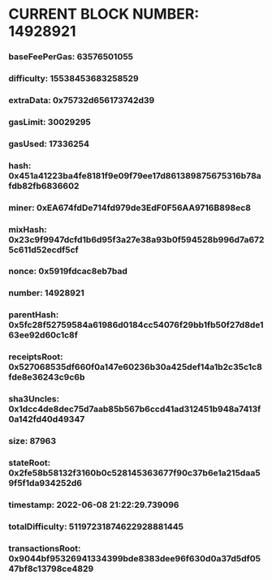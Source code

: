 # CURRENT BLOCK NUMBER: 14928921

### baseFeePerGas: 63576501055
### difficulty: 15538453683258529
### extraData: 0x75732d656173742d39
### gasLimit: 30029295
### gasUsed: 17336254
### hash: 0x451a41223ba4fe8181f9e09f79ee17d861389875675316b78afdb82fb6836602
### miner: 0xEA674fdDe714fd979de3EdF0F56AA9716B898ec8
### mixHash: 0x23c9f9947dcfd1b6d95f3a27e38a93b0f594528b996d7a6725c611d52ecdf5cf
### nonce: 0x5919fdcac8eb7bad
### number: 14928921
### parentHash: 0x5fc28f52759584a61986d0184cc54076f29bb1fb50f27d8de163ee92d60c1c8f
### receiptsRoot: 0x527068535df660f0a147e60236b30a425def14a1b2c35c1c8fde8e36243c9c6b
### sha3Uncles: 0x1dcc4de8dec75d7aab85b567b6ccd41ad312451b948a7413f0a142fd40d49347
### size: 87963
### stateRoot: 0x2fe58b58132f3160b0c528145363677f90c37b6e1a215daa59f5f1da934252d6
### timestamp: 2022-06-08 21:22:29.739096
### totalDifficulty: 51197231874622928881445
### transactionsRoot: 0x9044bf95326941334399bde8383dee96f630d0a37d5df0547bf8c13798ce4829
